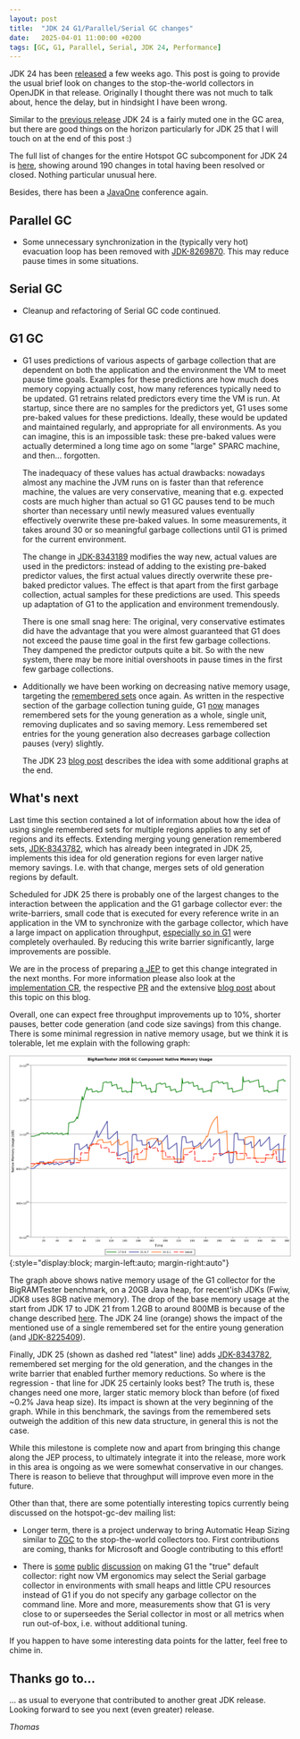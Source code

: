 ```yaml
---
layout: post
title:  "JDK 24 G1/Parallel/Serial GC changes"
date:   2025-04-01 11:00:00 +0200
tags: [GC, G1, Parallel, Serial, JDK 24, Performance]
---
```


JDK 24 has been [released](https://openjdk.java.net/projects/jdk/24/) a few weeks ago. This post is going to provide the usual brief look on changes to the stop-the-world collectors in OpenJDK in that release. Originally I thought there was not much to talk about, hence the delay, but in hindsight I have been wrong.

Similar to the [previous release](/2024/07/22/jdk23-g1-parallel-gc-changes.html) JDK 24 is a fairly muted one in the GC area, but there are good things on the horizon particularly for JDK 25 that I will touch on at the end of this post :)

The full list of changes for the entire Hotspot GC subcomponent for JDK 24 is [here](https://bugs.openjdk.org/issues/?jql=project%20%3D%20JDK%20AND%20status%20%3D%20Resolved%20AND%20fixVersion%20%3D%20%2224%22%20AND%20component%20%3D%20hotspot%20AND%20Subcomponent%20%3D%20gc%20ORDER%20BY%20summary%20ASC%2C%20status%20DESC), showing around 190 changes in total having been resolved or closed. Nothing particular unusual here.

Besides, there has been a [JavaOne](https://dev.java/community/javaone-2025/) conference again.

## Parallel GC

  * Some unnecessary synchronization in the (typically very hot) evacuation loop has been removed with [JDK-8269870](https://bugs.openjdk.org/browse/JDK-8269870). This may reduce pause times in some situations.

## Serial GC

  * Cleanup and refactoring of Serial GC code continued.

## G1 GC

  * G1 uses predictions of various aspects of garbage collection that are dependent on both the application and the environment the VM to meet pause time goals. Examples for these predictions are how much does memory copying actually cost, how many references typically need to be updated. G1 retrains related predictors every time the VM is run. At startup, since there are no samples for the predictors yet, G1 uses some pre-baked values for these predictions. Ideally, these would be updated and maintained regularly, and appropriate for all environments. As you can imagine, this is an impossible task: these pre-baked values were actually determined a long time ago on some "large" SPARC machine, and then... forgotten.

    The inadequacy of these values has actual drawbacks: nowadays almost any machine the JVM runs on is faster than that reference machine, the values are very conservative, meaning that e.g. expected costs are much higher than actual so G1 GC pauses tend to be much shorter than necessary until newly measured values eventually effectively overwrite these pre-baked values. In some measurements, it takes around 30 or so meaningful garbage collections until G1 is primed for the current environment.

    The change in [JDK-8343189](https://bugs.openjdk.org/browse/JDK-8343189) modifies the way new, actual values are used in the predictors: instead of adding to the existing pre-baked predictor values, the first actual values directly overwrite these pre-baked predictor values. The effect is that apart from the first garbage collection, actual samples for these predictions are used. This speeds up adaptation of G1 to the application and environment tremendously.

    There is one small snag here: The original, very conservative estimates did have the advantage that you were almost guaranteed that G1 does not exceed the pause time goal in the first few garbage collections. They dampened the predictor outputs quite a bit. So with the new system, there may be more initial overshoots in pause times in the first few garbage collections.

  * Additionally we have been working on decreasing native memory usage, targeting the [remembered sets](https://docs.oracle.com/en/java/javase/24/gctuning/garbage-first-g1-garbage-collector1.html#GUID-99526C47-2C71-408C-9DBE-4F38ED839FF0) once again. As written in the respective section of the garbage collection tuning guide, G1 [now](https://bugs.openjdk.org/browse/JDK-8336086) manages remembered sets for the young generation as a whole, single unit, removing duplicates and so saving memory. Less remembered set entries for the young generation also decreases garbage collection pauses (very) slightly.
  
    The JDK 23 [blog post](/2024/07/22/jdk23-g1-parallel-gc-changes.html#single-remsets-multiple-regions) describes the idea with some additional graphs at the end.

## What's next

Last time this section contained a lot of information about how the idea of using single remembered sets for multiple regions applies to any set of regions and its effects. Extending merging young generation remembered sets, [JDK-8343782](https://bugs.openjdk.org/browse/JDK-8343782), which has already been integrated in JDK 25, implements this idea for old generation regions for even larger native memory savings. I.e. with that change, merges sets of old generation regions by default.

Scheduled for JDK 25 there is probably one of the largest changes to the interaction between the application and the G1 garbage collector ever: the write-barriers, small code that is executed for every reference write in an application in the VM to synchronize with the garbage collector, which have a large impact on application throughput, [especially so in G1](https://bugs.openjdk.org/browse/JDK-8253230) were completely overhauled. By reducing this write barrier significantly, large improvements are possible.

We are in the process of preparing [a JEP](https://bugs.openjdk.org/browse/JDK-8340827) to get this change integrated in the next months. For more information please also look at the [implementation CR](https://bugs.openjdk.org/browse/JDK-8342382), the respective [PR](https://github.com/openjdk/jdk/pull/23739) and the extensive [blog post](/2025/02/21/new-write-barriers.html) about this topic on this blog.

Overall, one can expect free throughput improvements up to 10%, shorter pauses, better code generation (and code size savings) from this change. There is some minimal regression in native memory usage, but we think it is tolerable, let me explain with the following graph:

![Native Memory Usage BigRAMTester 20GB](/assets/20250401-native-memory-usage.png){:style="display:block; margin-left:auto; margin-right:auto"}

The graph above shows native memory usage of the G1 collector for the BigRAMTester benchmark, on a 20GB Java heap, for recent'ish JDKs (Fwiw, JDK8 uses 8GB native memory). The drop of the base memory usage at the start from JDK 17 to JDK 21 from 1.2GB to around 800MB is because of the change described [here](/2022/08/04/concurrent-marking.html). The JDK 24 line (orange) shows the impact of the mentioned use of a single remembered set for the entire young generation (and [JDK-8225409](https://bugs.openjdk.org/browse/JDK-8225409)).

Finally, JDK 25 (shown as dashed red "latest" line) adds [JDK-8343782](https://bugs.openjdk.org/browse/JDK-8343782), remembered set merging for the old generation, and the changes in the write barrier that enabled further memory reductions. So where is the regression - that line for JDK 25 certainly looks best? The truth is, these changes need one more, larger static memory block than before (of fixed ~0.2% Java heap size). Its impact is shown at the very beginning of the graph. While in this benchmark, the savings from the remembered sets outweigh the addition of this new data structure, in general this is not the case.

While this milestone is complete now and apart from bringing this change along the JEP process, to ultimately integrate it into the release, more work in this area is ongoing as we were somewhat conservative in our changes. There is reason to believe that throughput will improve even more in the future.

Other than that, there are some potentially interesting topics currently being discussed on the hotspot-gc-dev mailing list:

* Longer term, there is a project underway to bring Automatic Heap Sizing similar to [ZGC](https://openjdk.org/jeps/8329758) to the stop-the-world collectors too. First contributions are coming, thanks for Microsoft and Google contributing to this effort!

* There is [some](https://mail.openjdk.org/pipermail/hotspot-gc-dev/2025-February/051121.html) [public](https://mail.openjdk.org/pipermail/hotspot-gc-dev/2025-March/051557.html) [discussion](https://mail.openjdk.org/pipermail/hotspot-gc-dev/2025-April/051778.html) on making G1 the "true" default collector: right now VM ergonomics may select the Serial garbage collector in environments with small heaps and little CPU resources instead of G1 if you do not specify any garbage collector on the command line. More and more, measurements show that G1 is very close to or superseedes the Serial collector in most or all metrics when run out-of-box, i.e. without additional tuning.

If you happen to have some interesting data points for the latter, feel free to chime in.

## Thanks go to…

... as usual to everyone that contributed to another great JDK release. Looking forward to see you next (even greater) release.

*Thomas*
